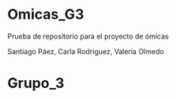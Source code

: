 # Omicas_G3
Prueba de repositorio para el proyecto de ómicas

Santiago Páez, Carla Rodríguez, Valeria Olmedo

# Grupo_3

